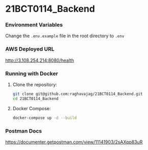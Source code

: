 # 21BCT0114_Backend

### Environment Variables
Change the `.env.example` file in the root directory to `.env`

### AWS Deployed URL
http://3.108.254.214:8080/health

### Running with Docker

1. Clone the repository:
   ```bash
   git clone git@github.com:raghavajag/21BCT0114_Backend.git
   cd 21BCT0114_Backend

2. Docker Compose:
   ```bash
   docker-compose up -d --build


### Postman Docs
  https://documenter.getpostman.com/view/11141903/2sAXqp83uR